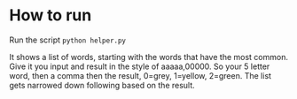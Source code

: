 # How to run
Run the script `python helper.py`

It shows a list of words, starting with the words that have the most common.
Give it you input and result in the style of aaaaa,00000. So your 5 letter word, then a comma then the result, 0=grey, 1=yellow, 2=green.
The list gets narrowed down following based on the result.